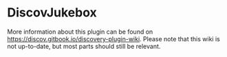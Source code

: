 # DiscovJukebox

More information about this plugin can be found on https://discov.gitbook.io/discovery-plugin-wiki.
Please note that this wiki is not up-to-date, but most parts should still be relevant.
